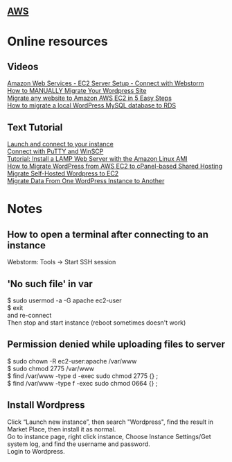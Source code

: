 ## [AWS](https://aws.amazon.com/)  
# Online resources  
## Videos
[Amazon Web Services - EC2 Server Setup - Connect with Webstorm](https://www.youtube.com/watch?v=HfnIL5lM8WY)  
[How to MANUALLY Migrate Your Wordpress Site](https://www.youtube.com/watch?v=wROa37k_RQA)  
[Migrate any website to Amazon AWS EC2 in 5 Easy Steps](https://www.youtube.com/watch?v=6eH_XNMUsFQ)  
[How to migrate a local WordPress MySQL database to RDS](https://www.youtube.com/watch?v=gwO76ar56Kg)  
## Text Tutorial
[Launch and connect to your instance](https://docs.aws.amazon.com/AWSEC2/latest/UserGuide/EC2_GetStarted.html#ec2-launch-instance)  
[Connect with PuTTY and WinSCP](https://docs.aws.amazon.com/AWSEC2/latest/UserGuide/putty.html)  
[Tutorial: Install a LAMP Web Server with the Amazon Linux AMI](https://docs.aws.amazon.com/AWSEC2/latest/UserGuide/install-LAMP.html)  
[How to Migrate WordPress from AWS EC2 to cPanel-based Shared Hosting](http://www.thegurleyman.com/how-to-migrate-wordpress-from-aws-ec2-to-cpanel-based-shared-hosting/)  
[Migrate Self-Hosted Wordpress to EC2](https://forums.aws.amazon.com/thread.jspa?threadID=120283)  
[Migrate Data From One WordPress Instance to Another](https://docs.bitnami.com/aws/how-to/migrate-wordpress/)  
# Notes
## How to open a terminal after connecting to an instance
Webstorm: Tools -> Start SSH session
## 'No such file' in var
$ sudo usermod -a -G apache ec2-user  
$ exit  
and re-connect  
Then stop and start instance (reboot sometimes doesn't work)
## Permission denied while uploading files to server
$ sudo chown -R ec2-user:apache /var/www  
$ sudo chmod 2775 /var/www  
$ find /var/www -type d -exec sudo chmod 2775 {} \;  
$ find /var/www -type f -exec sudo chmod 0664 {} \;  
## Install Wordpress  
Click “Launch new instance”, then search "Wordpress", find the result in Market Place, then install it as normal.  
Go to instance page, right click instance, Choose Instance Settings/Get system log, and find the username and password.  
Login to Wordpress.

